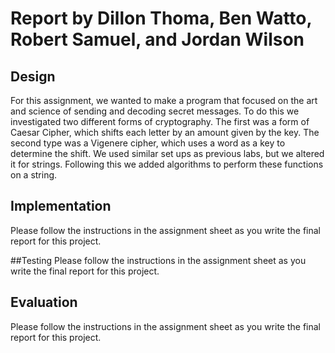 # Report by Dillon Thoma, Ben Watto, Robert Samuel, and Jordan Wilson

## Design
For this assignment, we wanted to make a program that focused on the art and
science of sending and decoding secret messages. To do this we investigated two
different forms of cryptography. The first was a form of Caesar Cipher, which
shifts each letter by an amount given by the key. The second type was a Vigenere
cipher, which uses a word as a key to determine the shift. We used similar set
ups as previous labs, but we altered it for strings. Following this we added
algorithms to perform these functions on a string.

## Implementation
Please follow the instructions in the assignment sheet as you write the final
report for this project.

##Testing
Please follow the instructions in the assignment sheet as you write the final
report for this project.

## Evaluation
Please follow the instructions in the assignment sheet as you write the final
report for this project.
